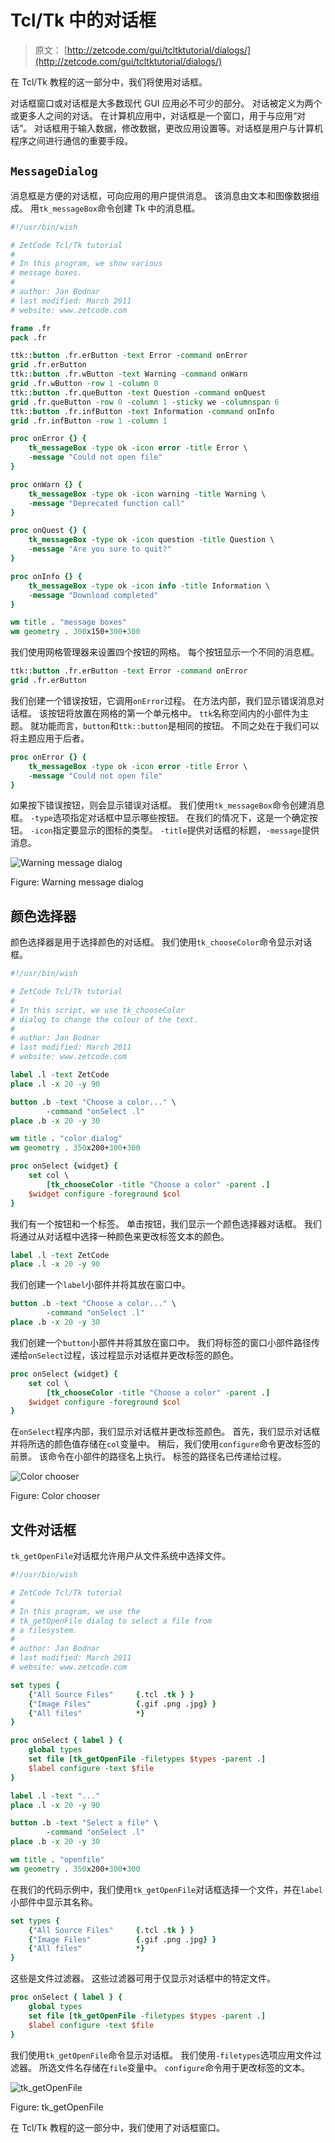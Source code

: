 # Tcl/Tk 中的对话框

> 原文： [http://zetcode.com/gui/tcltktutorial/dialogs/](http://zetcode.com/gui/tcltktutorial/dialogs/)

在 Tcl/Tk 教程的这一部分中，我们将使用对话框。

对话框窗口或对话框是大多数现代 GUI 应用必不可少的部分。 对话被定义为两个或更多人之间的对话。 在计算机应用中，对话框是一个窗口，用于与应用“对话”。 对话框用于输入数据，修改数据，更改应用设置等。对话框是用户与计算机程序之间进行通信的重要手段。

## `MessageDialog`

消息框是方便的对话框，可向应用的用户提供消息。 该消息由文本和图像数据组成。 用`tk_messageBox`命令创建 Tk 中的消息框。

```tcl
#!/usr/bin/wish

# ZetCode Tcl/Tk tutorial
#
# In this program, we show various
# message boxes.
#
# author: Jan Bodnar
# last modified: March 2011
# website: www.zetcode.com

frame .fr
pack .fr 

ttk::button .fr.erButton -text Error -command onError
grid .fr.erButton 
ttk::button .fr.wButton -text Warning -command onWarn
grid .fr.wButton -row 1 -column 0 
ttk::button .fr.queButton -text Question -command onQuest
grid .fr.queButton -row 0 -column 1 -sticky we -columnspan 6
ttk::button .fr.infButton -text Information -command onInfo
grid .fr.infButton -row 1 -column 1

proc onError {} {
    tk_messageBox -type ok -icon error -title Error \
    -message "Could not open file"
}

proc onWarn {} {
    tk_messageBox -type ok -icon warning -title Warning \
    -message "Deprecated function call"
}

proc onQuest {} {
    tk_messageBox -type ok -icon question -title Question \
    -message "Are you sure to quit?"
}

proc onInfo {} {
    tk_messageBox -type ok -icon info -title Information \
    -message "Download completed"
}

wm title . "message boxes" 
wm geometry . 300x150+300+300

```

我们使用网格管理器来设置四个按钮的网格。 每个按钮显示一个不同的消息框。

```tcl
ttk::button .fr.erButton -text Error -command onError
grid .fr.erButton 

```

我们创建一个错误按钮，它调用`onError`过程。 在方法内部，我们显示错误消息对话框。 该按钮将放置在网格的第一个单元格中。 `ttk`名称空间内的小部件为主题。 就功能而言，`button`和`ttk::button`是相同的按钮。 不同之处在于我们可以将主题应用于后者。

```tcl
proc onError {} {
    tk_messageBox -type ok -icon error -title Error \
    -message "Could not open file"
}

```

如果按下错误按钮，则会显示错误对话框。 我们使用`tk_messageBox`命令创建消息框。 `-type`选项指定对话框中显示哪些按钮。 在我们的情况下，这是一个确定按钮。 `-icon`指定要显示的图标的类型。 `-title`提供对话框的标题，`-message`提供消息。

![Warning message dialog](img/2de0a7b8074fbd1c9fe1984a38442804.jpg)

Figure: Warning message dialog

## 颜色选择器

颜色选择器是用于选择颜色的对话框。 我们使用`tk_chooseColor`命令显示对话框。

```tcl
#!/usr/bin/wish

# ZetCode Tcl/Tk tutorial
#
# In this script, we use tk_chooseColor
# dialog to change the colour of the text.
#
# author: Jan Bodnar
# last modified: March 2011
# website: www.zetcode.com

label .l -text ZetCode
place .l -x 20 -y 90

button .b -text "Choose a color..." \
        -command "onSelect .l" 
place .b -x 20 -y 30

wm title . "color dialog" 
wm geometry . 350x200+300+300

proc onSelect {widget} {
    set col \
        [tk_chooseColor -title "Choose a color" -parent .]
    $widget configure -foreground $col
}

```

我们有一个按钮和一个标签。 单击按钮，我们显示一个颜色选择器对话框。 我们将通过从对话框中选择一种颜色来更改标签文本的颜色。

```tcl
label .l -text ZetCode
place .l -x 20 -y 90

```

我们创建一个`label`小部件并将其放在窗口中。

```tcl
button .b -text "Choose a color..." \
        -command "onSelect .l" 
place .b -x 20 -y 30

```

我们创建一个`button`小部件并将其放在窗口中。 我们将标签的窗口小部件路径传递给`onSelect`过程，该过程显示对话框并更改标签的颜色。

```tcl
proc onSelect {widget} {
    set col \
        [tk_chooseColor -title "Choose a color" -parent .]
    $widget configure -foreground $col
}

```

在`onSelect`程序内部，我们显示对话框并更改标签颜色。 首先，我们显示对话框并将所选的颜色值存储在`col`变量中。 稍后，我们使用`configure`命令更改标签的前景。 该命令在小部件的路径名上执行。 标签的路径名已传递给过程。

![Color chooser](img/dcfef9157d397880ffda0d46ee66f1b8.jpg)

Figure: Color chooser

## 文件对话框

`tk_getOpenFile`对话框允许用户从文件系统中选择文件。

```tcl
#!/usr/bin/wish

# ZetCode Tcl/Tk tutorial
#
# In this program, we use the
# tk_getOpenFile dialog to select a file from
# a filesystem.
#
# author: Jan Bodnar
# last modified: March 2011
# website: www.zetcode.com

set types {
    {"All Source Files"     {.tcl .tk } }
    {"Image Files"          {.gif .png .jpg} }
    {"All files"            *}
}

proc onSelect { label } {
    global types   
    set file [tk_getOpenFile -filetypes $types -parent .]
    $label configure -text $file
}

label .l -text "..."
place .l -x 20 -y 90

button .b -text "Select a file" \
        -command "onSelect .l"
place .b -x 20 -y 30

wm title . "openfile" 
wm geometry . 350x200+300+300

```

在我们的代码示例中，我们使用`tk_getOpenFile`对话框选择一个文件，并在`label`小部件中显示其名称。

```tcl
set types {
    {"All Source Files"     {.tcl .tk } }
    {"Image Files"          {.gif .png .jpg} }
    {"All files"            *}
}

```

这些是文件过滤器。 这些过滤器可用于仅显示对话框中的特定文件。

```tcl
proc onSelect { label } {
    global types   
    set file [tk_getOpenFile -filetypes $types -parent .]
    $label configure -text $file
}

```

我们使用`tk_getOpenFile`命令显示对话框。 我们使用`-filetypes`选项应用文件过滤器。 所选文件名存储在`file`变量中。 `configure`命令用于更改标签的文本。

![tk_getOpenFile](img/4ad3eb6d018392a91ed9b981e768f262.jpg)

Figure: tk_getOpenFile

在 Tcl/Tk 教程的这一部分中，我们使用了对话框窗口。